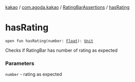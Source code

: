 [kakao](../../index.md) / [com.agoda.kakao](../index.md) / [RatingBarAssertions](index.md) / [hasRating](./has-rating.md)

# hasRating

`open fun hasRating(number: `[`Float`](https://kotlinlang.org/api/latest/jvm/stdlib/kotlin/-float/index.html)`): `[`Unit`](https://kotlinlang.org/api/latest/jvm/stdlib/kotlin/-unit/index.html)

Checks if RatingBar has number of rating as expected

### Parameters

`number` - rating as expected